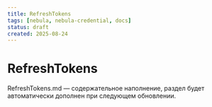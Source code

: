 ```yaml
---
title: RefreshTokens
tags: [nebula, nebula-credential, docs]
status: draft
created: 2025-08-24
---
```


# RefreshTokens

RefreshTokens.md — содержательное наполнение, раздел будет автоматически дополнен при следующем обновлении.
